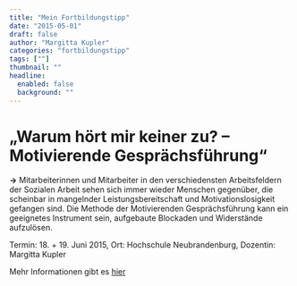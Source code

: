 ```yaml
---
title: "Mein Fortbildungstipp"
date: "2015-05-01"
draft: false
author: "Margitta Kupler"
categories: "fortbildungstipp"
tags: [""]
thumbnail: ""
headline:
  enabled: false
  background: ""
---
```


# „Warum hört mir keiner zu? – Motivierende Gesprächsführung“

<!--more-->

**→** Mitarbeiterinnen und Mitarbeiter in den verschiedensten Arbeitsfeldern
der Sozialen Arbeit sehen sich immer wieder Menschen gegenüber, die scheinbar
in mangelnder Leistungsbereitschaft und Motivationslosigkeit gefangen sind.
Die Methode der Motivierenden Gesprächsführung kann ein geeignetes Instrument
sein, aufgebaute Blockaden und Widerstände aufzulösen.

Termin: 18. + 19. Juni 2015, Ort: Hochschule Neubrandenburg, Dozentin:
Margitta Kupler

Mehr Informationen gibt es [hier](https://www.ifw.hs-nb.de/weiterbildung-soziale-arbeit-einzelseminare/427-motivierende-gespraechsfuehrung-lernen.html
"Motivierende Gesprächsführung")

